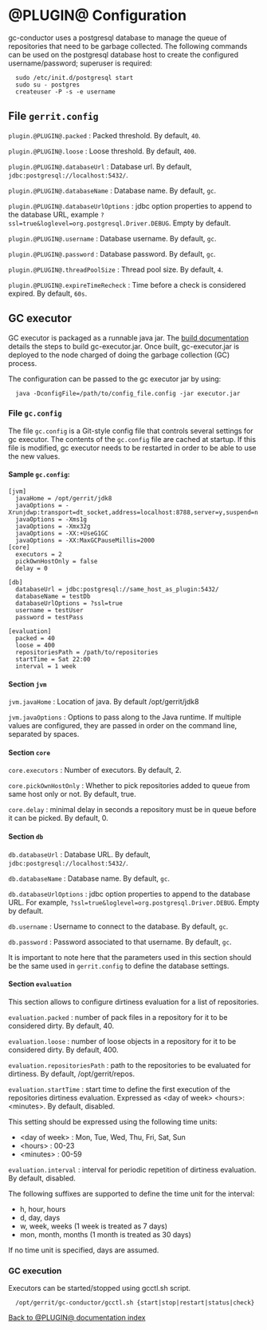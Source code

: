 @PLUGIN@ Configuration
======================

gc-conductor uses a postgresql database to manage the queue of repositories that
need to be garbage collected. The following commands can be used on the postgresql
database host to create the configured username/password; superuser is required:

```
  sudo /etc/init.d/postgresql start
  sudo su - postgres
  createuser -P -s -e username
```

File `gerrit.config`
--------------------

`plugin.@PLUGIN@.packed`
:  Packed threshold. By default, `40`.

`plugin.@PLUGIN@.loose`
:  Loose threshold. By default, `400`.

`plugin.@PLUGIN@.databaseUrl`
:  Database url. By default, `jdbc:postgresql://localhost:5432/`.

`plugin.@PLUGIN@.databaseName`
:  Database name. By default, `gc`.

`plugin.@PLUGIN@.databaseUrlOptions`
:  jdbc option properties to append to the database URL, example
`?ssl=true&loglevel=org.postgresql.Driver.DEBUG`. Empty by default.

`plugin.@PLUGIN@.username`
:  Database username. By default, `gc`.

`plugin.@PLUGIN@.password`
:  Database password. By default, `gc`.

`plugin.@PLUGIN@.threadPoolSize`
:  Thread pool size. By default, `4`.

`plugin.@PLUGIN@.expireTimeRecheck`
:  Time before a check is considered expired. By default, `60s`.

GC executor
--------------------

GC executor is packaged as a runnable java jar. The [build documentation][build]
details the steps to build gc-executor.jar. Once built, gc-executor.jar is deployed
to the node charged of doing the garbage collection (GC) process.

The configuration can be passed to the gc executor jar by using:

```
  java -DconfigFile=/path/to/config_file.config -jar executor.jar
```

### File `gc.config`

The file `gc.config` is a Git-style config file that controls several settings for
gc executor. The contents of the `gc.config` file are cached at startup. If this
file is modified, gc executor needs to be restarted in order to be able to use the
new values.


#### Sample `gc.config`:

```
[jvm]
  javaHome = /opt/gerrit/jdk8
  javaOptions = -Xrunjdwp:transport=dt_socket,address=localhost:8788,server=y,suspend=n
  javaOptions = -Xms1g
  javaOptions = -Xmx32g
  javaOptions = -XX:+UseG1GC
  javaOptions = -XX:MaxGCPauseMillis=2000
[core]
  executors = 2
  pickOwnHostOnly = false
  delay = 0

[db]
  databaseUrl = jdbc:postgresql://same_host_as_plugin:5432/
  databaseName = testDb
  databaseUrlOptions = ?ssl=true
  username = testUser
  password = testPass

[evaluation]
  packed = 40
  loose = 400
  repositoriesPath = /path/to/repositories
  startTime = Sat 22:00
  interval = 1 week
```

#### Section `jvm`

`jvm.javaHome`
:       Location of java. By default /opt/gerrit/jdk8

`jvm.javaOptions`
:       Options to pass along to the Java runtime. If multiple values are
configured, they are passed in order on the command line, separated by spaces.

#### Section `core`

`core.executors`
:       Number of executors. By default, 2.

`core.pickOwnHostOnly`
:       Whether to pick repositories added to queue from same host only or not.
By default, true.

`core.delay`
:       minimal delay in seconds a repository must be in queue before it can be
picked. By default, 0.

#### Section `db`

`db.databaseUrl`
:  Database URL. By default, `jdbc:postgresql://localhost:5432/`.

`db.databaseName`
:       Database name. By default, `gc`.

`db.databaseUrlOptions`
:  jdbc option properties to append to the database URL. For example,
`?ssl=true&loglevel=org.postgresql.Driver.DEBUG`. Empty by default.

`db.username`
:       Username to connect to the database. By default, `gc`.

`db.password`
:       Password associated to that username. By default, `gc`.

It is important to note here that the parameters used in this section should be
the same used in `gerrit.config` to define the database settings.

#### Section `evaluation`

This section allows to configure dirtiness evaluation for a list of repositories.

`evaluation.packed`
:       number of pack files in a repository for it to be considered dirty. By
default, 40.

`evaluation.loose`
:       number of loose objects in a repository for it to be considered dirty.
By default, 400.

`evaluation.repositoriesPath`
:       path to the repositories to be evaluated for dirtiness. By default,
/opt/gerrit/repos.

`evaluation.startTime`
:       start time to define the first execution of the repositories dirtiness
evaluation. Expressed as &lt;day of week> &lt;hours>:&lt;minutes>. By default,
disabled.

This setting should be expressed using the following time units:

  * &lt;day of week> : Mon, Tue, Wed, Thu, Fri, Sat, Sun
  * &lt;hours> : 00-23
  * &lt;minutes> : 00-59

`evaluation.interval`
:       interval for periodic repetition of dirtiness evaluation. By default,
disabled.

The following suffixes are supported to define the time unit for the interval:

 * h, hour, hours
 * d, day, days
 * w, week, weeks (1 week is treated as 7 days)
 * mon, month, months (1 month is treated as 30 days)

If no time unit is specified, days are assumed.

### GC execution

Executors can be started/stopped using gcctl.sh script.

```
  /opt/gerrit/gc-conductor/gcctl.sh {start|stop|restart|status|check}
```

[Back to @PLUGIN@ documentation index][index]

[build]: build.html
[index]: index.html
